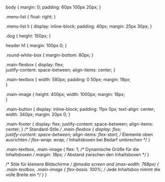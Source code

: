 body {
    margin: 0;
    padding: 60px 100px 20px;
}

.menu-list {
    float: right;
}

.menu-list li {
    display: inline-block;
    padding: 40px;
    margin: 25px 30px;
}

.dog {
    height: 150px;
}

header h1 {
    margin: 100px 0;
}

.round-white-box {
    margin-bottom: 80px; 
}

.main-flexbox {
    display: flex;  
    justify-content: space-between;
    align-items: center;
}

.main-textbox {
    width: 580px;
    padding: 0 50px;
    margin: 18px;  
}

.main-image {
    height: 400px;
    width: 1000px;
    margin: 18px;  
}

.main-button {
    display: inline-block;
    padding: 11px 0px;
    text-align: center;
    width: 340px;
    margin: 20px 0;
}

.main-footer {
    display: flex;
    justify-content: space-between;
    align-items: center;
}
/* Standard-Stile */
.main-flexbox {
    display: flex;  
    justify-content: space-between;
    align-items: flex-start; /* Elemente oben ausrichten */
    flex-wrap: wrap; /* Inhaltsboxen bei Bedarf umbrechen */
}

.main-textbox,
.main-image {
    flex: 1; /* Dynamische Größe für die Inhaltsboxen */
    margin: 18px; /* Abstand zwischen den Inhaltsboxen */
}

/* Stile für kleinere Bildschirme */
@media screen and (max-width: 768px) {
    .main-textbox,
    .main-image {
        flex-basis: 100%; /* Jede Inhaltsbox nimmt die volle Breite ein */
    }
}
